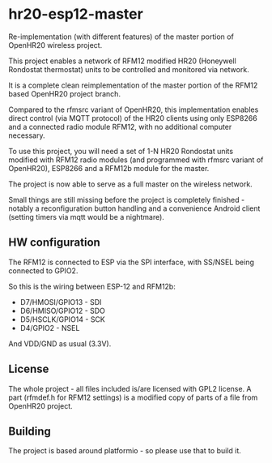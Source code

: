 # hr20-esp12-master

Re-implementation (with different features) of the master portion of OpenHR20 wireless project.

This project enables a network of RFM12 modified HR20 (Honeywell Rondostat thermostat) units to be
controlled and monitored via network.

It is a complete clean reimplementation of the master portion of the RFM12 based OpenHR20 project branch.

Compared to the rfmsrc variant of OpenHR20, this implementation enables direct control (via MQTT protocol)
of the HR20 clients using only ESP8266 and a connected radio module RFM12, with no additional computer
necessary.

To use this project, you will need a set of 1-N HR20 Rondostat units modified with RFM12 radio modules 
(and programmed with rfmsrc variant of OpenHR20), ESP8266 and a RFM12b module for the master.

The project is now able to serve as a full master on the wireless network.

Small things are still missing before the project is completely finished - notably a reconfiguration button 
handling and a convenience Android client (setting timers via mqtt would be a nightmare).

## HW configuration
The RFM12 is connected to ESP via the SPI interface, with SS/NSEL being connected to GPIO2.

So this is the wiring between ESP-12 and RFM12b:

* D7/HMOSI/GPIO13 - SDI
* D6/HMISO/GPIO12 - SDO
* D5/HSCLK/GPIO14 - SCK
* D4/GPIO2        - NSEL

And VDD/GND as usual (3.3V).

## License
The whole project - all files included is/are licensed with GPL2 license. A part (rfmdef.h for RFM12 settings) is a modified copy of parts of a file from OpenHR20 project.

## Building
The project is based around platformio - so please use that to build it.
